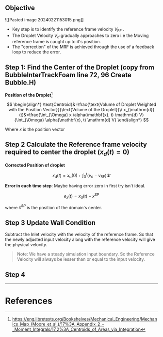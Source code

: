   
## Objective
![[Pasted image 20240221153015.png]]

- Key step is to identify the reference frame velocity $V_\text{RF}$  . 
- The Droplet Velocity $V_d$ gradually approaches to zero i.e the Moving reference frame is caught up to it's position. 
- The "correction" of the MRF is achieved through the use of a feedback loop to reduce the error. 

## Step 1: Find the Center of the Droplet (copy from BubbleInterTrackFoam line 72, 96  Create Bubble.H)
**Position of the Droplet**[^1]

$$
\begin{align*}
\text{Centroid}&=\frac{\text{Volume of Droplet Weighted with the Position Vector}}{\text{Volume of the Droplet}}\\
x_{\mathrm{d}}(t)&=\frac{\int_{\Omega} x \alpha(\mathbf{x}, t) \mathrm{d} V}{\int_{\Omega} \alpha(\mathbf{x}, t) \mathrm{d} V}
\end{align*}
$$

Where $x$ is the position vector

## Step 2 Calculate the Reference frame velocity required to center the droplet ($x_d(t) =0$)
**Corrected Position of droplet** 

$$
x_{\mathrm{d}}(t)=x_{\mathrm{d}}(0)+\int_0^t\left(v_{\mathrm{d}}-v_{\mathrm{RF}}\right) \mathrm{d} t
$$

**Error in each time step**: Maybe having error zero in first try isn't ideal. 

$$
e_x(t)=x_{\mathrm{d}}(t)-x^{\mathrm{SP}}
$$

where $x^{SP}$ is the position of the domain's center.
## Step 3 Update Wall Condition
Subtract the Inlet velocity with the velocity of the reference frame. So that the newly adjusted input velocity along with the reference velocity will give the physical velocity. 
> Note: We have a steady simulation input boundary. So the Reference Velocity will always be lesser than or equal to the input velocity. 

## Step 4 

---
# References
[^1]: https://eng.libretexts.org/Bookshelves/Mechanical_Engineering/Mechanics_Map_(Moore_et_al.)/17%3A_Appendix_2_-_Moment_Integrals/17.2%3A_Centroids_of_Areas_via_Integration
